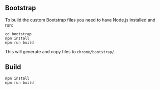 ## Bootstrap

To build the custom Bootstrap files you need to have Node.js installed and run:

```shell
cd bootstrap
npm install
npm run build
```

This will generate and copy files to `chrome/bootstrap/`.

## Build

```shell
npm install
npm run build
```
